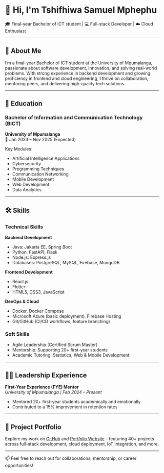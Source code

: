 # 👋 Hi, I'm Tshifhiwa Samuel Mphephu

🎓 Final-year Bachelor of ICT student | 💻 Full-stack Developer | ☁️ Cloud Enthusiast

---

## 🎯 About Me

I’m a final-year Bachelor of ICT student at the University of Mpumalanga, passionate about software development, innovation, and solving real-world problems. With strong experience in backend development and growing proficiency in frontend and cloud engineering, I thrive on collaboration, mentoring peers, and delivering high-quality tech solutions.

---

## 🏫 Education

### Bachelor of Information and Communication Technology (BICT)  
**University of Mpumalanga**  
📅 Jan 2023 – Nov 2025 (Expected)

Key Modules:  
- Artificial Intelligence Applications  
- Cybersecurity  
- Programming Techniques  
- Communication Networking  
- Mobile Development  
- Web Development  
- Data Analytics  

---

## 🛠️ Skills  

### Technical Skills

**Backend Development**  
- Java: Jakarta EE, Spring Boot  
- Python: FastAPI, Flask  
- Node.js: Express.js  
- Databases: PostgreSQL, MySQL, Firebase, MongoDB  

**Frontend Development**  
- React.js  
- Flutter  
- HTML5, CSS3, JavaScript  

**DevOps & Cloud**  
- Docker, Docker Compose  
- Microsoft Azure (basic deployment), Firebase Hosting  
- Git/GitHub (CI/CD workflows, feature branching)  

### Soft Skills  
- Agile Leadership (Certified Scrum Master)  
- Mentorship: Supporting 20+ first-year students  
- Academic Tutoring: Statistics, Web & Mobile Development  

---

## 👨‍🏫 Leadership Experience  

**First-Year Experience (FYE) Mentor**  
*University of Mpumalanga | Feb 2024 – Present*  
- Mentored 20+ first-year students academically and emotionally  
- Contributed to a 15% improvement in retention rates  

---

## 📂 Project Portfolio  

Explore my work on [GitHub](https://github.com/sammydev) and [Portfolio Website](https://sammydev.vercel.app) – featuring 40+ projects across full-stack development, cloud deployment, IoT integration, and more.

---

📫 Feel free to reach out for collaborations, mentorship, or career opportunities!
